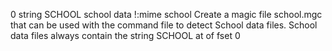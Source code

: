 0 string SCHOOL school data 
!:mime school Create a magic file school.mgc that can be used with the 
command file to detect School data files. School data files always contain the string SCHOOL at of
fset 0
